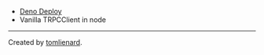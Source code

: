 - [Deno Deploy](https://deno.com/deploy)
- Vanilla TRPCClient in node

---

Created by [tomlienard](https://github.com/tomlienard).
